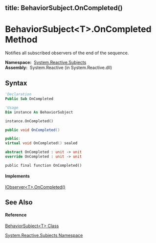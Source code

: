 title: BehaviorSubject<T>.OnCompleted()
---
# BehaviorSubject\<T\>.OnCompleted Method

Notifies all subscribed observers of the end of the sequence.

**Namespace:**  [System.Reactive.Subjects](System.Reactive.Subjects\System.Reactive.Subjects.md)  
**Assembly:**  System.Reactive (in System.Reactive.dll)

## Syntax

```vb
'Declaration
Public Sub OnCompleted
```

```vb
'Usage
Dim instance As BehaviorSubject

instance.OnCompleted()
```

```csharp
public void OnCompleted()
```

```c++
public:
virtual void OnCompleted() sealed
```

```fsharp
abstract OnCompleted : unit -> unit 
override OnCompleted : unit -> unit 
```

```jscript
public final function OnCompleted()
```

#### Implements

[IObserver\<T\>.OnCompleted()](https://msdn.microsoft.com/en-us/library/Dd782982)

## See Also

#### Reference

[BehaviorSubject\<T\> Class](BehaviorSubject\BehaviorSubject(T).md)

[System.Reactive.Subjects Namespace](System.Reactive.Subjects\System.Reactive.Subjects.md)
